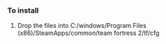 ### To install

1. Drop the files into C:/windows/Program Files (x86)/SteamApps/common/team fortress 2/tf/cfg



